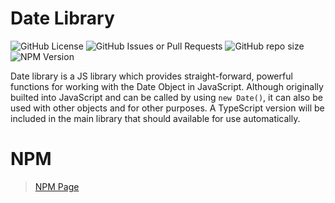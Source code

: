 # Date Library
![GitHub License](https://img.shields.io/badge/license-MIT-blue)
![GitHub Issues or Pull Requests](https://img.shields.io/github/issues/el634dev/date-library)
![GitHub repo size](https://img.shields.io/github/repo-size/el634dev/date-library)
![NPM Version](https://img.shields.io/npm/v/date-library)

Date library is a JS library which provides straight-forward, powerful functions for working with the Date Object in JavaScript. Although originally builted into JavaScript and can be called by using `new Date()`, it can also be used with other objects and for other purposes. A TypeScript version will be included in the main library that should available for use automatically.

# NPM 
> [NPM Page](https://www.npmjs.com/package/@evacuatesw/date-library)
